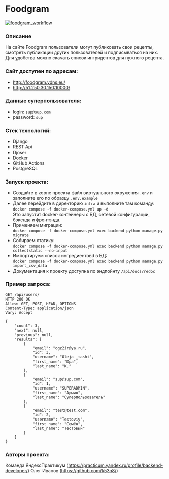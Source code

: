 # Foodgram
[![foodgram_workflow](https://github.com/k53n8/foodgram-project-react/actions/workflows/foodgram_workflow.yml/badge.svg)](https://github.com/k53n8/foodgram-project-react/actions/workflows/foodgram_workflow.yml)
### Описание
На сайте Foodgram пользователи могут публиковать свои рецепты, смотреть публикации других пользователей и подписываться на них.
Для удобства можно скачать список ингридентов для нужного рецепта.
### Сайт доступен по адресам:
- http://foodgram.ydns.eu/
- http://51.250.30.150:10000/
### Данные суперпользователя:
- login: `sup@sup.com`
- password: `sup`
### Стек технологий:
- Django
- REST Api 
- Djoser
- Docker
- GitHub Actions
- PostgreSQL
### Запуск проекта:
- Создайте в корне проекта файл виртуального окружения `.env` и заполните его по образцу `.env.example`
- Далее перейдите в директорию `infra` и выполните там команду:\
`docker compose -f docker-compose.yml up -d`\
Это запустит docker-контейнеры с БД, сетевой конфигурации, бэкенда и фронтэнда.
- Применяем миграции:\
`docker compose -f docker-compose.yml exec backend python manage.py migrate`
- Собираем статику:\
`docker compose -f docker-compose.yml exec backend python manage.py collectstatic --no-input`
- Импортируем список ингредиентовd в БД:\
`docker compose -f docker-compose.yml exec backend python manage.py import_csv_data`
- Документация к проекту доступна по эндпойнту `/api/docs/redoc`
### Пример запроса:
```
GET /api/users/
HTTP 200 OK
Allow: GET, POST, HEAD, OPTIONS
Content-Type: application/json
Vary: Accept

{
    "count": 3,
    "next": null,
    "previous": null,
    "results": [
        {
            "email": "ogz2ir@ya.ru",
            "id": 3,
            "username": "Oleja _tashi",
            "first_name": "Юра",
            "last_name": "К."
        },
        {
            "email": "sup@sup.com",
            "id": 1,
            "username": "SUPERADMIN",
            "first_name": "Админ",
            "last_name": "Суперпользователь"
        },
        {
            "email": "test@test.com",
            "id": 2,
            "username": "Testoviy",
            "first_name": "Семён",
            "last_name": "Тестовый"
        }
    ]
}
```
### Авторы проекта:
Команда ЯндексПрактикум (https://practicum.yandex.ru/profile/backend-developer/)
Олег Иванов (https://github.com/k53n8/)


